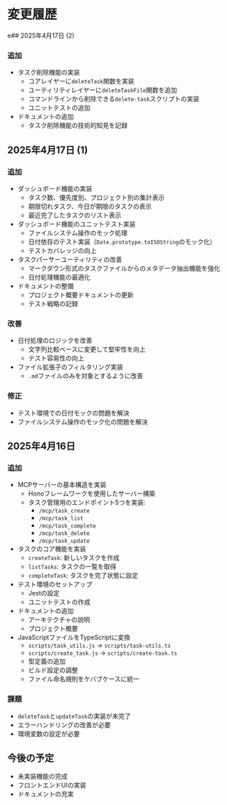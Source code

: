 # 変更履歴

e## 2025年4月17日 (2)

### 追加
- タスク削除機能の実装
  - コアレイヤーに`deleteTask`関数を実装
  - ユーティリティレイヤーに`deleteTaskFile`関数を追加
  - コマンドラインから削除できる`delete-task`スクリプトの実装
  - ユニットテストの追加
- ドキュメントの追加
  - タスク削除機能の技術的知見を記録

## 2025年4月17日 (1)

### 追加
- ダッシュボード機能の実装
  - タスク数、優先度別、プロジェクト別の集計表示
  - 期限切れタスク、今日が期限のタスクの表示
  - 最近完了したタスクのリスト表示
- ダッシュボード機能のユニットテスト実装
  - ファイルシステム操作のモック処理
  - 日付依存のテスト実装（`Date.prototype.toISOString`のモック化）
  - テストカバレッジの向上
- タスクパーサーユーティリティの改善
  - マークダウン形式のタスクファイルからのメタデータ抽出機能を強化
  - 日付処理機能の最適化
- ドキュメントの整備
  - プロジェクト概要ドキュメントの更新
  - テスト戦略の記録

### 改善
- 日付処理のロジックを改善
  - 文字列比較ベースに変更して堅牢性を向上
  - テスト容易性の向上
- ファイル拡張子のフィルタリング実装
  - `.md`ファイルのみを対象とするように改善

### 修正
- テスト環境での日付モックの問題を解決
- ファイルシステム操作のモック化の問題を解決

## 2025年4月16日

### 追加
- MCPサーバーの基本構造を実装
  - Honoフレームワークを使用したサーバー構築
  - タスク管理用のエンドポイント5つを実装:
    - `/mcp/task_create`
    - `/mcp/task_list`
    - `/mcp/task_complete`
    - `/mcp/task_delete`
    - `/mcp/task_update`
- タスクのコア機能を実装
  - `createTask`: 新しいタスクを作成
  - `listTasks`: タスクの一覧を取得
  - `completeTask`: タスクを完了状態に設定
- テスト環境のセットアップ
  - Jestの設定
  - ユニットテストの作成
- ドキュメントの追加
  - アーキテクチャの説明
  - プロジェクト概要
- JavaScriptファイルをTypeScriptに変換
  - `scripts/task_utils.js` → `scripts/task-utils.ts`
  - `scripts/create_task.js` → `scripts/create-task.ts`
  - 型定義の追加
  - ビルド設定の調整
  - ファイル命名規則をケバブケースに統一

### 課題
- `deleteTask`と`updateTask`の実装が未完了
- エラーハンドリングの改善が必要
- 環境変数の設定が必要

## 今後の予定
- 未実装機能の完成
- フロントエンドUIの実装
- ドキュメントの充実 